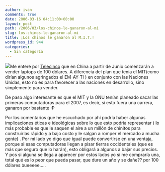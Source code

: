 ```yaml
---
author: ivan
comments: true
date: 2006-03-16 04:11:00+00:00
layout: post
path: /2006/03/los-chinos-le-ganaron-al-mi
slug: los-chinos-le-ganaron-al-mi
title: ¡Los chinos le ganaron al M.I.T.!
wordpress_id: 944
categories:
  - Sin categoría
---
```


[![](http://www.informativos.telecinco.es/imgsed/portatil_060315_300.jpg)](http://www.informativos.telecinco.es/imgsed/portatil_060315_300.jpg)Me enteré por [Telecinco](http://www.informativos.telecinco.es/ordenadores_portatiles/china/baratos/dn_21975.htm) que en China a partir de Junio comenzarán a vender laptops de 100 dólares. A diferencia del plan que tenía el MIT(como dirían algunos agringados el EM-AY-TI ) en conjunto con las Naciones Unidas, esto no es para favorecer a las naciones en desarrollo, sino simplemente para vender.

De paso algo interesante es que el MIT y la ONU tenían planeado sacar las primeras computadoras para el 2007, es decir, si esto fuera una carrera, ganaron por bastante :P

Por los comentarios que he escuchado por ahí podría haber algunas implicaciones éticas e ideológicas sobre lo que esto podría representar ( lo más probable es que le saquen el aire a un millón de chinitos para construirlas rápido y a bajo costo y le salgan a romper el mercado a mucha gente) . Por mi lado yo digo que igual puede convertirse en una ventaja, porque si esas computadoras llegan a pisar tierras occidentales (que es más que seguro que lo harán), esto obligará a algunos a bajar sus precios. Y pos si alguna se llega a aparecer por estos lados yo sí me compraría una, total qué es lo peor que pueda pasar, que dure un año y se dañe?? por 100 dólares bueeeee.....
